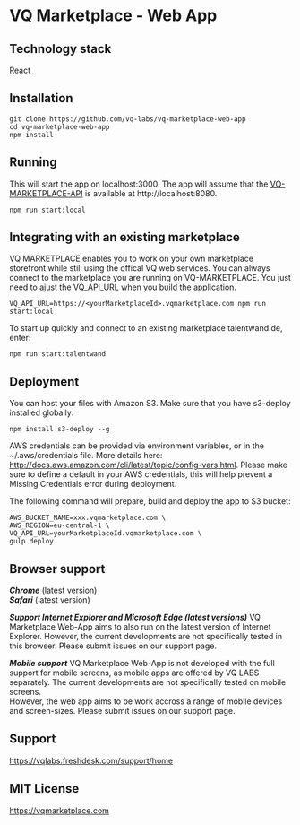# VQ Marketplace - Web App

## Technology stack
React

## Installation
```
git clone https://github.com/vq-labs/vq-marketplace-web-app
cd vq-marketplace-web-app
npm install
```

## Running
This will start the app on localhost:3000. The app will assume that the [VQ-MARKETPLACE-API](https://github.com/vq-labs/vq-marketplace-api) is available at http://localhost:8080.
```
npm run start:local
```

## Integrating with an existing marketplace
VQ MARKETPLACE enables you to work on your own marketplace storefront while still using the offical VQ web services.
You can always connect to the marketplace you are running on VQ-MARKETPLACE. You just need to ajust the VQ_API_URL when you build the application.
```
VQ_API_URL=https://<yourMarketplaceId>.vqmarketplace.com npm run start:local
```

To start up quickly and connect to an existing marketplace talentwand.de, enter:
```
npm run start:talentwand
```

## Deployment
You can host your files with Amazon S3. Make sure that you have s3-deploy installed globally:
```
npm install s3-deploy --g
```

AWS credentials can be provided via environment variables, or in the ~/.aws/credentials file. More details here: http://docs.aws.amazon.com/cli/latest/topic/config-vars.html. Please make sure to define a default in your AWS credentials, this will help prevent a Missing Credentials error during deployment.

The following command will prepare, build and deploy the app to S3 bucket:
```
AWS_BUCKET_NAME=xxx.vqmarketplace.com \
AWS_REGION=eu-central-1 \
VQ_API_URL=yourMarketplaceId.vqmarketplace.com \ 
gulp deploy
```

## Browser support
***Chrome*** (latest version)<br />
***Safari*** (latest version)<br />

***Support Internet Explorer and Microsoft Edge (latest versions)***
VQ Marketplace Web-App aims to also run on the latest version of Internet Explorer. However, the current developments are not specifically tested in this browser. Please submit issues on our support page.

***Mobile support***
VQ Marketplace Web-App is not developed with the full support for mobile screens, as mobile apps are offered by VQ LABS separately. The current developments are not specifically tested on mobile screens.
<br />
However, the web app aims to be work accross a range of mobile devices and screen-sizes. Please submit issues on our support page.

## Support
https://vqlabs.freshdesk.com/support/home

## MIT License
https://vqmarketplace.com